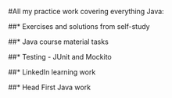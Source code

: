 #All my practice work covering everything Java:

##* Exercises and solutions from self-study

##* Java course material tasks

##* Testing - JUnit and Mockito

##* LinkedIn learning work

##* Head First Java work

